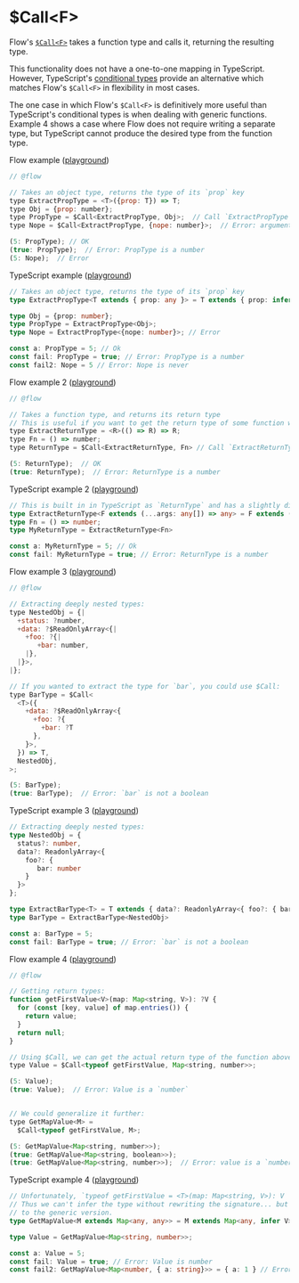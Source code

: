 # $Call&lt;F&gt;

Flow's [`$Call<F>`](https://flow.org/en/docs/types/utilities/#toc-call) takes a function type and calls it, returning the resulting type.

This functionality does not have a one-to-one mapping in TypeScript. However, TypeScript's [conditional types](../advanced-use-cases/conditional-types.md) provide an alternative which matches Flow's `$Call<F>` in flexibility in most cases.

The one case in which Flow's `$Call<F>` is definitively more useful than TypeScript's conditional types is when dealing with generic functions. Example 4 shows a case where Flow does not require writing a separate type, but TypeScript cannot produce the desired type from the function type.

Flow example ([playground](https://flow.org/try/#0PTAEAEDMBsHsHcBQiSgCoEMDWBTAzqBgHaiwBGAVjgMYAuotAngA44A0oATjrQK6dECtABY4GLMbEigAlrQIADZp1jMFoXI0RNWoAKIAPWpwx0ACiuZoJoALygAPGgB8ACgDey1QC50AXwBKO2d0AG5tGwB5SjtQT0tfIl4AWzIcTj9wnTELVWtdewASAGEMaGgHQ2NTWlyrCQ5oimdQ0FBUUvLQBSqTc0t8nHV4OWFupvUMAmJCTgBzFJwiWgjdADlVMSLOit6ausGOdyJNxJS0jJa21D1OFU5fDHnF5dAAE1h8IgByemSMWjUMYKCYAOmQrgArL4DhIAq1UJEANKIVzGXg4GEDOGtdpgW73LF5GwyaagJKpdKo6GgDaseHXfF3WCcIA))

```javascript
// @flow

// Takes an object type, returns the type of its `prop` key
type ExtractPropType = <T>({prop: T}) => T;
type Obj = {prop: number};
type PropType = $Call<ExtractPropType, Obj>;  // Call `ExtractPropType` with `Obj` as an argument
type Nope = $Call<ExtractPropType, {nope: number}>;  // Error: argument doesn't match `Obj`.

(5: PropType); // OK
(true: PropType);  // Error: PropType is a number
(5: Nope);  // Error
```

TypeScript example ([playground](https://agentcooper.github.io/typescript-play/#code/PTAEBUEMGsFMGdSQHagPYCMBWsDGAXUfATwAdYAaUAJ1nwFdrlF8ALWIsjtAM1AEt8iAAalqaUsNBxiAKBLlQAUQAe+apAIAFcaXBcAPOFCw1sZABNEAb1BiJALiTJioAL4A+UAF4IJs5Y2drpO-Mg8sNSgAKruoAD8MaBOyLAAbpEA3LLyXKAA8tg+oNb2pCn0ALYYkW7ZChw6EvqKvqrqmvhNeoaFWB71eQByEhxtahraui2wBtbIoxXVtQOgoCDK1OLUObhozISQTt0zxQCsmetg+dCyewegPJD8ADbH03m+6vSwlxtKWzQ1HezTy-EQkFAyCqNR293ghCerwATE4Rq1QGcrpttmjRgJEKkMtQgA))

```typescript
// Takes an object type, returns the type of its `prop` key
type ExtractPropType<T extends { prop: any }> = T extends { prop: infer U } ? U : never;

type Obj = {prop: number};
type PropType = ExtractPropType<Obj>;
type Nope = ExtractPropType<{nope: number}>; // Error

const a: PropType = 5; // Ok
const fail: PropType = true; // Error: PropType is a number
const fail2: Nope = 5 // Error: Nope is never
```

Flow example 2 ([playground](https://flow.org/try/#0PTAEAEDMBsHsHcBQiSgCoEMDWBTAzqBqJAK4B2AxgC4CWsZoVAngA44A0hZAJqAE44qJPmQI0qBAUJGNWOFGDQALGmIIk8OUtFA1IoJrBKh4GMlUaxQAc0GMlOfoOENmbULH15YAW0elKWnoTcSUjCwxqEgxoaCZQChjoGjJrXQiLPnJaPwA6RDdHAFEADyo+SKoAJWcRNDlQAF5QAB4qgD4ACk6ASib20Cq+xoGqgG4ChoAxBmbe-tAyEh8AIxw+CcLB2rJ692aAEgBhJJbS8sqa6V25ThmB1BPY0AADc4rqK5c9nBeQqiUrxmfwwBDMhD41mWOHMyE6AFYAFzba4-HpjUCgVAAeQA0ohOuUSDhkV86nJ0ZjUEU+HxYHxSTsfrowYtlms+EA))

```javascript
// @flow

// Takes a function type, and returns its return type
// This is useful if you want to get the return type of some function without actually calling it at runtime.
type ExtractReturnType = <R>(() => R) => R;
type Fn = () => number;
type ReturnType = $Call<ExtractReturnType, Fn> // Call `ExtractReturnType` with `Fn` as an argument

(5: ReturnType);  // OK
(true: ReturnType);  // Error: ReturnType is a number
```

TypeScript example 2 ([playground](https://agentcooper.github.io/typescript-play/#code/PTAEBUAsEsGdTqARgV2gGwC4IHa4gJ4AOApgMoDGATtEdgIbwAGASiZilTuMSU6PRwATUJEYDQsdNADmkTOgKgh0AGaqSVEjmyxZOehy0A6AFCZeoAKIAPTFXoVMbI914AeAGKgSd7UPgACmMQ+ioZWAAuARwCAG0AXQBKUABeAD4YgkzU0G9fTH8gkOMwiOjBeOS0zOgcDSpQFlAAfibQaJwSADdNc0tPPFzAlIzQHBQAWyRNAG5+0lAAWQIXTjdF3Nt7R2d2dZ5SLxx001MKAHscWAZolbWuQ5I00ABWWdAQUAB5AGtzq43UCqegYO6rfaPSy5ewoEgfL5WKhUC5UaIPDbPRD0cZTGZUIA))

```typescript
// This is built in in TypeScript as `ReturnType` and has a slightly different signature.
type ExtractReturnType<F extends (...args: any[]) => any> = F extends (...args: any[]) => infer R ? R : never
type Fn = () => number;
type MyReturnType = ExtractReturnType<Fn>

const a: MyReturnType = 5; // Ok
const fail: MyReturnType = true; // Error: ReturnType is a number
```

Flow example 3 ([playground](https://flow.org/try/#0PTAEAEDMBsHsHcBQiSgKIA8AuAnAhgMZYCWAdgOagAmApjQA7QCeopNAzljVaFk-RwBciPgNAA5DlyoB5AEYArUAF5QAbwA+iUKADUnPFgCu7QaAD8pIwFs5NHABpteqobxnzAEgBKNPLNJmAEEcfCYAHk1nHV1IWFgPKJ1kmLk8HDMrW3snFI0AX1zQAoA+JwKAbmRUAElIUCZYI1B4PFJpXlhQGmx8Il4ACxpefmG4nFAAAzScSYcGptACJugeE2HPAGE8aGhhUWGAIXSAFVGVUC2d6HDncJOSgAo1aJc3Dx8-AODQvAiXlIxOIJCwAwGpdIeE6vHSFV75MrOfIAShUJVAJyKkk43HkCicJSqiEeAFYzMccGcBMiqo9cEYaOTTqMaTpUGhQrAMlMZpNQMR2KxYFhQHhQHJ4tA-KQgA))

```javascript
// @flow

// Extracting deeply nested types:
type NestedObj = {|
  +status: ?number,
  +data: ?$ReadOnlyArray<{|
    +foo: ?{|
       +bar: number,
    |},
  |}>,
|};

// If you wanted to extract the type for `bar`, you could use $Call:
type BarType = $Call<
  <T>({
    +data: ?$ReadOnlyArray<{
      +foo: ?{
        +bar: ?T
      },
    }>,
  }) => T,
  NestedObj,
>;

(5: BarType);
(true: BarType);  // Error: `bar` is not a boolean
```

TypeScript example 3 ([playground](https://agentcooper.github.io/typescript-play/#code/PTAEFEA8BcCcEMDG0CWA7A5qAJgU1wA4A2AnqGrgM7S7ajQkFUBcAUA06AHJU3YDyAIwBWoALygA3q1Chq8aAFdKAfmblFAW0G5YAGhk4F8NaABKueNgD2aUgEFYCEgB5ps2QDNr10+48egvCw6mhaOrCGsgC+htEAfKzRANys7Iy4EDAIyABCwQAqGS4F8eKgBaC4MLho2JRSRtAm6hZWtg5O8K6SoN6+6r1BIaDonrqgAKqg0QkzoCpToKG4AG666Zz5sEWcElBwSNDbu7guPNS0QsKJrIi21KDw6icZ5QCsqfdoj57wKEQXoU3hI4IpcMlQCAIE5rCMAAbDeGjBpoazQJ6gQQ+IiWNBAA))

```typescript
// Extracting deeply nested types:
type NestedObj = {
  status?: number,
  data?: ReadonlyArray<{
    foo?: {
       bar: number
    }
  }>
};

type ExtractBarType<T> = T extends { data?: ReadonlyArray<{ foo?: { bar: infer U }}> } ? U : never
type BarType = ExtractBarType<NestedObj>

const a: BarType = 5;
const fail: BarType = true; // Error: `bar` is not a boolean
```

Flow example 4 ([playground](https://flow.org/try/#0PTAEAEDMBsHsHcBQiSgOIFMAuWCWA7Ac1ACdsBXE-ULATwAcMBnALkUnPwGM9ZrDsAMVwkmWAGoBDaOQwAecQD4AFAFtJ9FqACyGuWJIFCAGlBKAlFoD840AG9EoUJFglQyrnzGgA2gGsMWlMAN2lZAF1QWEhQdXoAOgx8LENmZXNze0cnUgoqUFCZDABubIBfbLIsSmp8cmhoUoqUMABVJiNQABIAYWloU3gMUC5JfmwaAAthyR5yaVzq-LpGKJisaedOHlw+UEkAI1hgjEHcDdhyLBH+zvP965JOPFUMNhXhqSLQAF5uvoacg+0VAAiwwlEEjCpx0egMRlMdVUBwwJEUilKiGUAFYtF9ZOZSsoUrI8dDCU5UABREgkVxk764Jj7UAAAyRKJIrOQLVAAHVhp56gATUFJVHSXAAL2G9w4JA2qPeDGGmCwuno+Pk2kUv2yvX6QJVILBELEWtMOsxOK0ao1WrkGv0KQRoA5qPRhKxJLe6Gw9uhjrhLqIpiOsGgGDGnqJPtt-o0Dqd8NDbvIyI9igpoGptPpBWhoCZLPZ6c5rKAA))

```javascript
// @flow

// Getting return types:
function getFirstValue<V>(map: Map<string, V>): ?V {
  for (const [key, value] of map.entries()) {
    return value;
  }
  return null;
}

// Using $Call, we can get the actual return type of the function above, without calling it at runtime:
type Value = $Call<typeof getFirstValue, Map<string, number>>;

(5: Value);
(true: Value);  // Error: Value is a `number`


// We could generalize it further:
type GetMapValue<M> =
  $Call<typeof getFirstValue, M>;

(5: GetMapValue<Map<string, number>>);
(true: GetMapValue<Map<string, boolean>>);
(true: GetMapValue<Map<string, number>>);  // Error: value is a `number`
```

TypeScript example 4 ([playground](https://agentcooper.github.io/typescript-play/#code/PTAEFUDsDMHsCcAuBXSBDRBTANgTwDSgAGiuADprNKAOaaIBiAlvAM6IBqa2ymoAvKAA8AFQB8ACgC2aMgC5QAWVlD28JpBqEOYgJQKOoAD6hIybNiIAoEKBEALZK1AB3PgGM0kAOSJQG6Ex4UER7PlIKVyZQ2GQ-eEwXdUQNGhCw0FYmGnQUBIA6QtAAIzj-RG9nTDQsoJDYWga1NGz7RBswRAbQvjpIIKZ3UAA3IKzYSHyrCL4AcXplMi4eTCFFUEwADyxIABNnRaEvAlBjsTEBJQ3tzD2DlWPCALqdUAB+UEMFftH4K2nyHxlrxLvNEItgatDmpUoQzFJikFzgBuf7uCbsU4GbggwQAVlR6MgmOgLWw2JWl0Q8F4yNAtgAovB4AgKSCmM54Yi-kSSWSAEwKMEQnFQlRcoKEADeWMy1NSAF9zpcZWgFABGUAK+lgJks+AKND+ZwwzRWIA))

```typescript
// Unfortunately, `typeof getFirstValue = <T>(map: Map<string, V>): V | null`
// Thus we can't infer the type without rewriting the signature... but it's easier to go straight
// to the generic version.
type GetMapValue<M extends Map<any, any>> = M extends Map<any, infer V> ? V : never

type Value = GetMapValue<Map<string, number>>;

const a: Value = 5;
const fail: Value = true; // Error: Value is number
const fail2: GetMapValue<Map<number, { a: string}>> = { a: 1 } // Error: a is string
```
